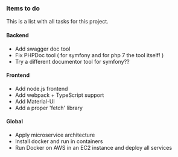 
### Items to do
This is a list with all tasks for this project.

#### Backend
- Add swagger doc tool
- Fix PHPDoc tool ( for symfony and for php 7 the tool itself! )
- Try a different documentor tool for symfony??

#### Frontend
- Add node.js frontend
- Add webpack + TypeScript support
- Add Material-UI
- Add a proper 'fetch' library

#### Global
- Apply microservice architecture
- Install docker and run in containers
- Run Docker on AWS in an EC2 instance and deploy all services
